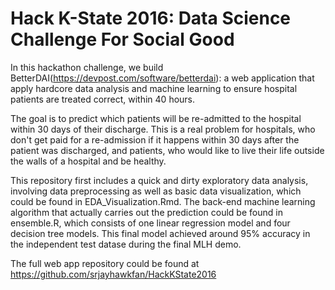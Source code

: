 # Hack K-State 2016: Data Science Challenge For Social Good

In this hackathon challenge, we build BetterDAI(https://devpost.com/software/betterdai): a web application that apply hardcore data analysis and machine learning to ensure hospital patients are treated correct, within 40 hours.

The goal is to predict which patients will be re-admitted to the hospital within 30 days of their discharge. This is a real problem for hospitals, who don't get paid for a re-admission if it happens within 30 days after the patient was discharged, and patients, who would like to live their life outside the walls of a hospital and be healthy.

This repository first includes a quick and dirty exploratory data analysis, involving data preprocessing as well as basic data visualization, which could be found in EDA_Visualization.Rmd. The back-end machine learning algorithm that actually carries out the prediction could be found in ensemble.R, which consists of one linear regression model and four decision tree models. This final model achieved around 95% accuracy in the independent test datase during the final MLH demo.

The full web app repository could be found at https://github.com/srjayhawkfan/HackKState2016 

